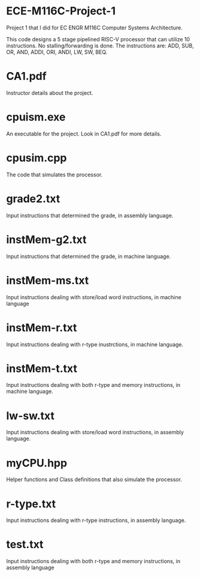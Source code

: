 # ECE-M116C-Project-1
Project 1 that I did for EC ENGR M116C Computer Systems Architecture.

This code designs a 5 stage pipelined RISC-V processor that can utilize 10 instructions. No stalling/forwarding is done.
The instructions are: ADD, SUB, OR, AND, ADDI, ORI, ANDI, LW, SW, BEQ.

# CA1.pdf
Instructor details about the project.

# cpuism.exe
An executable for the project. Look in CA1.pdf for more details.

# cpusim.cpp
The code that simulates the processor.

# grade2.txt
Input instructions that determined the grade, in assembly language.

# instMem-g2.txt
Input instructions that determined the grade, in machine language.

# instMem-ms.txt
Input instructions dealing with store/load word instructions, in machine language

# instMem-r.txt
Input instructions dealing with r-type inustrctions, in machine language.

# instMem-t.txt
Input instructions dealing with both r-type and memory instructions, in machine language.

# lw-sw.txt
Input instructions dealing with store/load word instructions, in assembly language.

# myCPU.hpp
Helper functions and Class definitions that also simulate the processor.

# r-type.txt
Input instructions dealing with r-type instructions, in assembly language.

# test.txt
Input instructions dealing with both r-type and memory instructions, in assembly language
